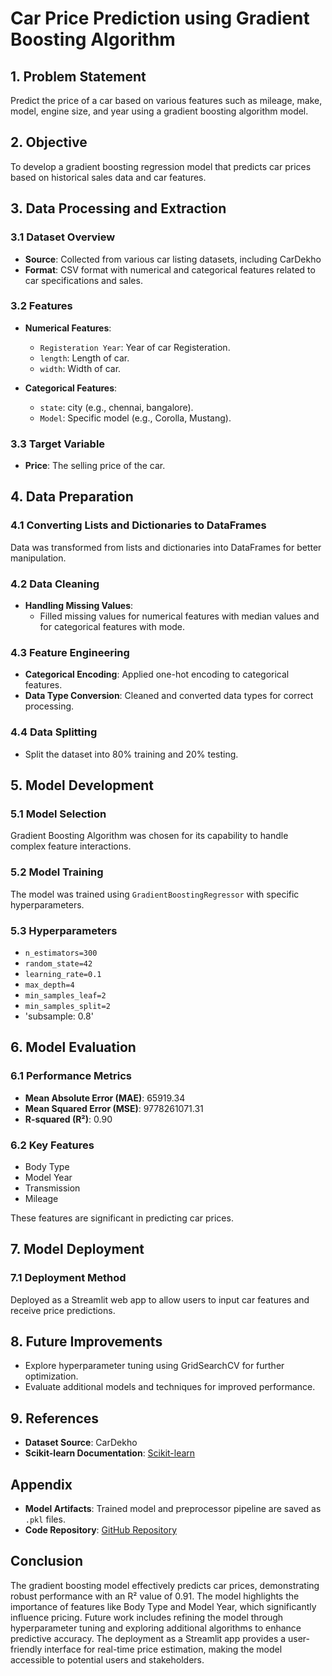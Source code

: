 # Car Price Prediction using Gradient Boosting Algorithm

## 1. Problem Statement
Predict the price of a car based on various features such as mileage, make, model, engine size, and year using a gradient boosting algorithm model.

## 2. Objective
To develop a gradient boosting regression model that predicts car prices based on historical sales data and car features.

## 3. Data Processing and Extraction

### 3.1 Dataset Overview
- **Source**: Collected from various car listing datasets, including CarDekho
- **Format**: CSV format with numerical and categorical features related to car specifications and sales.

### 3.2 Features
- **Numerical Features**:
  - `Registeration Year`: Year of car Registeration.
  - `length`: Length of car.
  - `width`: Width of car.
  
- **Categorical Features**:
  - `state`: city  (e.g., chennai, bangalore).
  - `Model`: Specific model (e.g., Corolla, Mustang).

### 3.3 Target Variable
- **Price**: The selling price of the car.

## 4. Data Preparation

### 4.1 Converting Lists and Dictionaries to DataFrames
Data was transformed from lists and dictionaries into DataFrames for better manipulation.

### 4.2 Data Cleaning
- **Handling Missing Values**: 
  - Filled missing values for numerical features with median values and for categorical features with mode.

### 4.3 Feature Engineering
- **Categorical Encoding**: Applied one-hot encoding to categorical features.
- **Data Type Conversion**: Cleaned and converted data types for correct processing.

### 4.4 Data Splitting
- Split the dataset into 80% training and 20% testing.

## 5. Model Development

### 5.1 Model Selection
Gradient Boosting Algorithm was chosen for its capability to handle complex feature interactions.

### 5.2 Model Training
The model was trained using `GradientBoostingRegressor` with specific hyperparameters.

### 5.3 Hyperparameters
- `n_estimators=300`
- `random_state=42`
- `learning_rate=0.1`
- `max_depth=4`
- `min_samples_leaf=2`
- `min_samples_split=2`
-  'subsample: 0.8'

## 6. Model Evaluation

### 6.1 Performance Metrics
- **Mean Absolute Error (MAE)**: 65919.34
- **Mean Squared Error (MSE)**: 9778261071.31
- **R-squared (R²)**: 0.90

### 6.2 Key Features
- Body Type
- Model Year
- Transmission
- Mileage

These features are significant in predicting car prices.

## 7. Model Deployment

### 7.1 Deployment Method
Deployed as a Streamlit web app to allow users to input car features and receive price predictions.

## 8. Future Improvements
- Explore hyperparameter tuning using GridSearchCV for further optimization.
- Evaluate additional models and techniques for improved performance.

## 9. References
- **Dataset Source**: CarDekho
- **Scikit-learn Documentation**: [Scikit-learn](https://scikit-learn.org/stable/)

## Appendix
- **Model Artifacts**: Trained model and preprocessor pipeline are saved as `.pkl` files.
- **Code Repository**: [GitHub Repository](https://github.com/your-repo-link)

## Conclusion
The gradient boosting model effectively predicts car prices, demonstrating robust performance with an R² value of 0.91.
The model highlights the importance of features like Body Type and Model Year, which significantly influence pricing. 
Future work includes refining the model through hyperparameter tuning and exploring additional algorithms to enhance predictive accuracy.
The deployment as a Streamlit app provides a user-friendly interface for real-time price estimation, making the model accessible to potential users and stakeholders.
